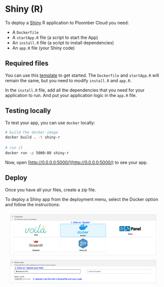 # Shiny (R)

To deploy a [Shiny](https://shiny.posit.co/py/docs/overview.html) R application to Ploomber Cloud you need:

- A `Dockerfile`
- A `startApp.R` file (a script to start the App)
- An `install.R` file (a script to install dependencies)
- An `app.R` file (your Shiny code)

## Required files

You can use this [template](https://github.com/ploomber/doc/blob/main/examples/docker/shiny-r/shiny-r-data-visualization) to get started. The `Dockerfile` and `startApp.R` will remain the same, but you need to modify `install.R` and `app.R`.

In the `install.R` file, add all the dependencies that you need for your application to run. And put your application logic in the `app.R` file.


## Testing locally

To test your app, you can use `docker` locally:

```sh
# build the docker image
docker build . -t shiny-r

# run it
docker run -p 5000:80 shiny-r
```

Now, open [http://0.0.0.0:5000/](http://0.0.0.0:5000/) to see your app.


## Deploy

Once you have all your files, create a zip file.

To deploy a Shiny app from the deployment menu, select the Docker option and follow the instructions:

![](../static/docker.png)